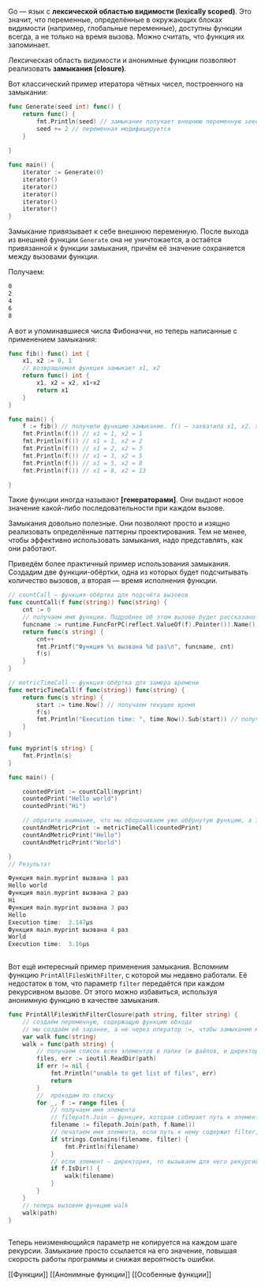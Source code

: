 Go — язык с **лексической областью видимости (lexically scoped)**. Это значит, что переменные, определённые в окружающих блоках видимости (например, глобальные переменные), доступны функции всегда, а не только на время вызова. Можно считать, что функция их запоминает.

Лексическая область видимости и анонимные функции позволяют реализовать **замыкания (closure)**.

Вот классический пример итератора чётных чисел, построенного на замыкании:

```go
func Generate(seed int) func() {
    return func() {
        fmt.Println(seed) // замыкание получает внешнюю переменную seed
        seed += 2 // переменная модифицируется
    }
    
}

func main() {
    iterator := Generate(0)
    iterator()
    iterator()
    iterator()
    iterator()
    iterator()
}
```
Замыкание привязывает к себе внешнюю переменную. После выхода из внешней функции `Generate` она не уничтожается, а остаётся привязанной к функции замыкания, причём её значение сохраняется между вызовами функции.

Получаем:

```bash
0
2
4
6
8 
````

А вот и упоминавшиеся числа Фибоначчи, но теперь написанные с применением замыкания:

```go
func fib() func() int {
    x1, x2 := 0, 1
    // возвращаемая функция замыкает x1, x2
    return func() int {
        x1, x2 = x2, x1+x2
        return x1
    }
}

func main() {
    f := fib() // получили функцию-замыкание. f() — захватила x1, x2. x1 = 0, x2 = 1
    fmt.Println(f()) // x1 = 1, x2 = 1
    fmt.Println(f()) // x1 = 1, x2 = 2
    fmt.Println(f()) // x1 = 2, x2 = 3
    fmt.Println(f()) // x1 = 3, x2 = 5
    fmt.Println(f()) // x1 = 5, x2 = 8
    fmt.Println(f()) // x1 = 8, x2 = 13

} 
```

Такие функции иногда называют **[генераторами]**. Они выдают новое значение какой-либо последовательности при каждом вызове.

Замыкания довольно полезные. Они позволяют просто и изящно реализовать определённые паттерны проектирования. Тем не менее, чтобы эффективно использовать замыкания, надо представлять, как они работают.

Приведём более практичный пример использования замыкания. Создадим две функции-обёртки, одна из которых будет подсчитывать количество вызовов, а вторая — время исполнения функции.

```go
// countCall — функция-обёртка для подсчёта вызовов
func countCall(f func(string)) func(string) {
    cnt := 0
    // получаем имя функции. Подробнее об этом вызове будет рассказано в следующем курсе
    funcname := runtime.FuncForPC(reflect.ValueOf(f).Pointer()).Name()
    return func(s string) {
        cnt++
        fmt.Printf("Функция %s вызвана %d раз\n", funcname, cnt)
        f(s)
    }
}

// metricTimeCall — функция-обёртка для замера времени
func metricTimeCall(f func(string)) func(string) {
    return func(s string) {
        start := time.Now() // получаем текущее время
        f(s)
        fmt.Println("Execution time: ", time.Now().Sub(start)) // получаем интервал времени как разницу между двумя временными метками
    }
}

func myprint(s string) {
    fmt.Println(s)
}

func main() {

    countedPrint := countCall(myprint)
    countedPrint("Hello world")
    countedPrint("Hi")

    // обратите внимание, что мы оборачиваем уже обёрнутую функцию, а значение счётчика вызовов при этом сохраняется
    countAndMetricPrint := metricTimeCall(countedPrint)
    countAndMetricPrint("Hello")
    countAndMetricPrint("World")

}
// Результат

Функция main.myprint вызвана 1 раз
Hello world
Функция main.myprint вызвана 2 раз
Hi
Функция main.myprint вызвана 3 раз
Hello
Execution time:  3.147µs
Функция main.myprint вызвана 4 раз
World
Execution time:  3.16µs
 
```

Вот ещё интересный пример применения замыкания. Вспомним функцию `PrintAllFilesWithFilter`, с которой мы недавно работали. Её недостаток в том, что параметр `filter` передаётся при каждом рекурсивном вызове. От этого можно избавиться, используя анонимную функцию в качестве замыкания.

```go
func PrintAllFilesWithFilterСlosure(path string, filter string) {
    // создаём переменную, содержащую функцию обхода
    // мы создаём её заранее, а не через оператор :=, чтобы замыкание могло сослаться на него
    var walk func(string)
    walk = func(path string) {
        // получаем список всех элементов в папке (и файлов, и директорий)
        files, err := ioutil.ReadDir(path)
        if err != nil {
            fmt.Println("unable to get list of files", err)
            return
        }
        //  проходим по списку
        for _, f := range files {
            // получаем имя элемента
            // filepath.Join — функция, которая собирает путь к элементу с разделителями
            filename := filepath.Join(path, f.Name())
            // печатаем имя элемента, если путь к нему содержит filter, который получим из внешнего контекста
            if strings.Contains(filename, filter) {
                fmt.Println(filename)
            }
            // если элемент — директория, то вызываем для него рекурсивно ту же функцию
            if f.IsDir() {
                walk(filename)
            }
        }
    }
    // теперь вызовем функцию walk
    walk(path)
}
 
```

Теперь неизменяющийся параметр не копируется на каждом шаге рекурсии. Замыкание просто ссылается на его значение, повышая скорость работы программы и снижая вероятность ошибки.

[[Функции]] [[Анонимные функции]] [[Особенные функции]]